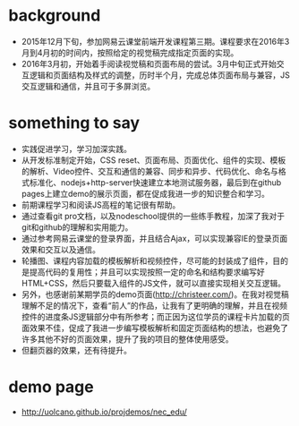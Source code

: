 # background
- 2015年12月下旬，参加网易云课堂前端开发课程第三期。课程要求在2016年3月到4月初的时间内，按照给定的视觉稿完成指定页面的实现。
- 2016年3月初，开始着手阅读视觉稿和页面布局的尝试。3月中旬正式开始交互逻辑和页面结构及样式的调整，历时半个月，完成总体页面布局与兼容，JS交互逻辑和通信，并且可于多屏浏览。

# something to say
- 实践促进学习，学习加深实践。
- 从开发标准制定开始，CSS reset、页面布局、页面优化、组件的实现、模板的解析、Video控件、交互和通信的兼容、同步和异步、代码优化、命名与格式标准化、nodejs+http-server快速建立本地测试服务器，最后到在github pages上建立demo的展示页面，都在促成我进一步的知识整合和学习。
- 前期课程学习和阅读JS高程的笔记很有帮助。
- 通过查看git pro文档，以及nodeschool提供的一些练手教程，加深了我对于git和github的理解和实用能力。
- 通过参考网易云课堂的登录界面，并且结合Ajax，可以实现兼容IE的登录页面效果和交互以及通信。
- 轮播图、课程内容加载的模板解析和视频控件，尽可能的封装成了组件，目的是提高代码的复用性；并且可以实现按照一定的命名和结构要求编写好HTML+CSS，然后只要载入组件的JS文件，就可以直接实现相关交互逻辑。
- 另外，也感谢前某期学员的demo页面(http://christeer.com/)。在我对视觉稿理解不足的情况下，查看“前人”的作品，让我有了更明确的理解，并且在视频控件的进度条JS逻辑部分中有所参考；而正因为这位学员的课程卡片加载的页面效果不佳，促成了我进一步编写模板解析和固定页面结构的想法，也避免了许多其他不好的页面效果，提升了我的项目的整体使用感受。
- 但翻页器的效果，还有待提升。

# demo page
- http://uolcano.github.io/projdemos/nec_edu/
